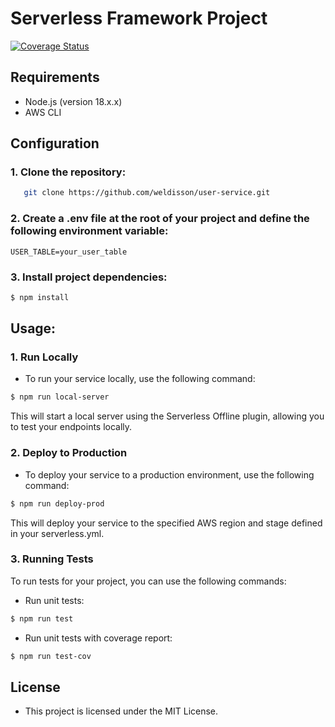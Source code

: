 # Serverless Framework Project
[![Coverage Status](https://coveralls.io/repos/github/weldisson/user-service/badge.svg)](https://coveralls.io/github/weldisson/user-service)

## Requirements

- Node.js (version 18.x.x)
- AWS CLI

## Configuration

### 1. Clone the repository:
```sh
   git clone https://github.com/weldisson/user-service.git
```
### 2. Create a .env file at the root of your project and define the following environment variable:
```
USER_TABLE=your_user_table
```

### 3. Install project dependencies:

```sh
$ npm install

```
## Usage:

### 1. Run Locally
- To run your service locally, use the following command:

```sh
$ npm run local-server
```
This will start a local server using the Serverless Offline plugin, allowing you to test your endpoints locally.

### 2. Deploy to Production
- To deploy your service to a production environment, use the following command:

```sh
$ npm run deploy-prod
```
This will deploy your service to the specified AWS region and stage defined in your serverless.yml.

### 3. Running Tests
To run tests for your project, you can use the following commands:

- Run unit tests:

```sh
$ npm run test
```
- Run unit tests with coverage report:

```sh
$ npm run test-cov
```

## License
- This project is licensed under the MIT License.